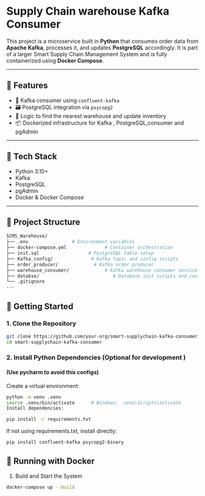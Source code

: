 #  Supply Chain warehouse Kafka Consumer

This project is a microservice built in **Python** that consumes order data from **Apache Kafka**, processes it, and updates **PostgreSQL** accordingly. It is part of a larger Smart Supply Chain Management System and is fully containerized using **Docker Compose**.

---

## 📌 Features

- 🔁 Kafka consumer using `confluent-kafka`
- 🗃️ PostgreSQL integration via `psycopg2`
- 🧠 Logic to find the nearest warehouse and update inventory
- 📦 Dockerized infrastructure for Kafka , PostgreSQL,consumer and pgAdmin

---

## 🧰 Tech Stack

- Python 3.10+
- Kafka 
- PostgreSQL
- pgAdmin
- Docker & Docker Compose

---

## 📂 Project Structure

```bash
SCMS_Warehouse/
├── .env                # Environment variables
├── docker-compose.yml              # Container orchestration
├── init.sql                  # PostgreSQL table setup
├── Kafka_config/              # Kafka topic and config scripts
├── order_producer/             # Kafka order producer
├── warehouse_consumer/             # Kafka warehouse consumer service
├── databse/                           # Database init scripts and config
└── .gitignore
---
```
## 🚀 Getting Started
### 1. Clone the Repository

```bash
git clone https://github.com/your-org/smart-supplychain-kafka-consumer.git
cd smart-supplychain-kafka-consumer
```

### 2. Install Python Dependencies (Optional for development )
#### (Use pycharm to avoid this configs)
Create a virtual environment:

```bash
python -m venv .venv
source .venv/bin/activate      # Windows: .venv\Scripts\activate
Install dependencies:
```
```bash
pip install -r requirements.txt
```
If not using requirements.txt, install directly:

```bash
pip install confluent-kafka psycopg2-binary
```
## 🐳 Running with Docker
1. Build and Start the System

```bash
docker-compose up --build
```
